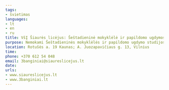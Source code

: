 ```yaml
---
tags:
- švietimas
languages:
- lt
- en
- ru
title: VšĮ Šiaurės licėjus: Šeštadieninė mokyklėlė ir papildomo ugdymosi studija "3 banginiai"
purpose: Nemokami Šeštadieninės mokyklėlės ir papildomo ugdymo studijos "3 banginiai" užsiėmimai 5-10 metų ukrainiečių vaikams Kaune ir Vilniuje (ukrainieniečių, rusų, anglų kalbomis). Užsiėmimų pradžia kovo 19 d.
location: Rotušės a. 19 Kaunas; A. Juozapavičiaus g. 13, Vilnius
time: 
phone: +370 612 54 048
email: 3banginiai@siaureslicejus.lt
date: 
urls:
- www.siaureslicejus.lt
- www.3banginiai.lt
---
```


